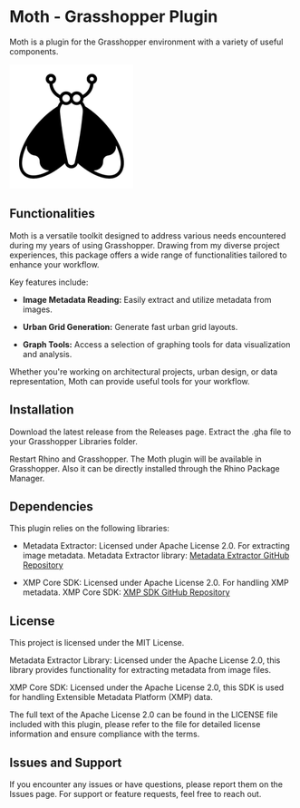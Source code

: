 # **Moth - Grasshopper Plugin**

Moth is a plugin for the Grasshopper environment with a variety of useful components.

![Moth Plugin Logo](./Resources/MothIconLarger.png)

## **Functionalities**

  Moth is a versatile toolkit designed to address various needs encountered during my years of using Grasshopper. Drawing from my diverse project experiences, this package offers a wide range of functionalities tailored to enhance your workflow.

  Key features include:

  + **Image Metadata Reading:** Easily extract and utilize metadata from images.
  
  + **Urban Grid Generation:** Generate fast urban grid layouts.
  
  + **Graph Tools:** Access a selection of graphing tools for data visualization and analysis.

Whether you're working on architectural projects, urban design, or data representation, Moth can provide useful tools for your workflow.

## **Installation**

  Download the latest release from the Releases page.
  Extract the .gha file to your Grasshopper Libraries folder.

  Restart Rhino and Grasshopper. The Moth plugin will be available in Grasshopper.
  Also it can be directly installed through the Rhino Package Manager.

## **Dependencies**

This plugin relies on the following libraries:

  + Metadata Extractor: Licensed under Apache License 2.0. For extracting image metadata.
  Metadata Extractor library: [Metadata Extractor GitHub Repository](https://github.com/drewnoakes/metadata-extractor)

  + XMP Core SDK: Licensed under Apache License 2.0. For handling XMP metadata.
  XMP Core SDK: [XMP SDK GitHub Repository](https://github.com/drewnoakes/xmp-core-dotnet)


## **License**

  This project is licensed under the MIT License.
  
  Metadata Extractor Library: Licensed under the Apache License 2.0, this library provides functionality for extracting metadata from image files. 
   
  XMP Core SDK: Licensed under the Apache License 2.0, this SDK is used for handling Extensible Metadata Platform (XMP) data. 
  
  The full text of the Apache License 2.0 can be found in the LICENSE file included with this plugin, please refer to the file for detailed license information and ensure compliance with the terms.

## **Issues and Support**

If you encounter any issues or have questions, please report them on the Issues page. For support or feature requests, feel free to reach out.
